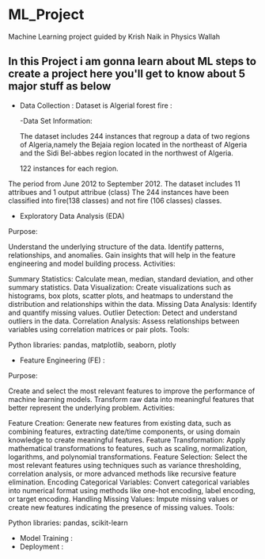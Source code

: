 # ML_Project
Machine Learning project guided by Krish Naik in Physics Wallah

## In this Project i am gonna learn about ML steps to create a project here you'll get to know about 5 major stuff as below
- Data Collection : Dataset is Algerial forest fire :
    
    -Data Set Information:

    The dataset includes 244 instances that regroup a data of two regions of Algeria,namely the Bejaia region located in the northeast of Algeria and the Sidi Bel-abbes region located in the northwest of Algeria.

    122 instances for each region.

The period from June 2012 to September 2012.
The dataset includes 11 attribues and 1 output attribue (class)
The 244 instances have been classified into fire(138 classes) and not fire (106 classes) classes.


- Exploratory Data Analysis (EDA)

Purpose:

Understand the underlying structure of the data.
Identify patterns, relationships, and anomalies.
Gain insights that will help in the feature engineering and model building process.
Activities:

Summary Statistics: Calculate mean, median, standard deviation, and other summary statistics.
Data Visualization: Create visualizations such as histograms, box plots, scatter plots, and heatmaps to understand the distribution and relationships within the data.
Missing Data Analysis: Identify and quantify missing values.
Outlier Detection: Detect and understand outliers in the data.
Correlation Analysis: Assess relationships between variables using correlation matrices or pair plots.
Tools:

Python libraries: pandas, matplotlib, seaborn, plotly

- Feature Engineering (FE) :

Purpose:

Create and select the most relevant features to improve the performance of machine learning models.
Transform raw data into meaningful features that better represent the underlying problem.
Activities:

Feature Creation: Generate new features from existing data, such as combining features, extracting date/time components, or using domain knowledge to create meaningful features.
Feature Transformation: Apply mathematical transformations to features, such as scaling, normalization, logarithms, and polynomial transformations.
Feature Selection: Select the most relevant features using techniques such as variance thresholding, correlation analysis, or more advanced methods like recursive feature elimination.
Encoding Categorical Variables: Convert categorical variables into numerical format using methods like one-hot encoding, label encoding, or target encoding.
Handling Missing Values: Impute missing values or create new features indicating the presence of missing values.
Tools:

Python libraries: pandas, scikit-learn

- Model Training :
- Deployment :